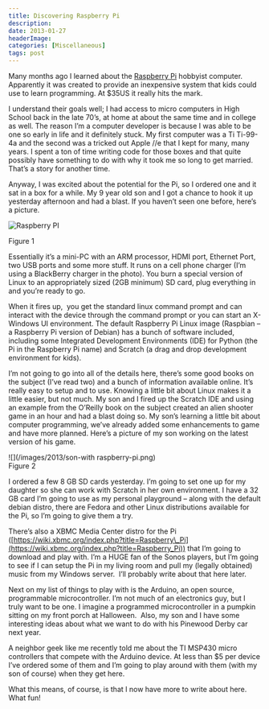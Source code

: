 ```yaml
---
title: Discovering Raspberry Pi
description: 
date: 2013-01-27
headerImage: 
categories: [Miscellaneous]
tags: post
---
```


Many months ago I learned about the [Raspberry Pi](https://www.raspberrypi.org) hobbyist computer. Apparently it was created to provide an inexpensive system that kids could use to learn programming. At $35US it really hits the mark.

I understand their goals well; I had access to micro computers in High School back in the late 70’s, at home at about the same time and in college as well. The reason I’m a computer developer is because I was able to be one so early in life and it definitely stuck. My first computer was a Ti Ti-99-4a and the second was a tricked out Apple //e that I kept for many, many years. I spent a ton of time writing code for those boxes and that quite possibly have something to do with why it took me so long to get married. That’s a story for another time.

Anyway, I was excited about the potential for the Pi, so I ordered one and it sat in a box for a while. My 9 year old son and I got a chance to hook it up yesterday afternoon and had a blast. If you haven’t seen one before, here’s a picture.

![Raspberry PI](/images/2013/raspberry-pi.png "Raspberry PI")

Figure 1

Essentially it’s a mini-PC with an ARM processor, HDMI port, Ethernet Port, two USB ports and some more stuff. It runs on a cell phone charger (I’m using a BlackBerry charger in the photo). You burn a special version of Linux to an appropriately sized (2GB minimum) SD card, plug everything in and you’re ready to go.

When it fires up,  you get the standard linux command prompt and can interact with the device through the command prompt or you can start an X-Windows UI environment. The default Raspberry Pi Linux image (Raspbian – a Raspberry Pi version of Debian) has a bunch of software included, including some Integrated Development Environments (IDE) for Python (the Pi in the Raspberry Pi name) and Scratch (a drag and drop development environment for kids).

I’m not going to go into all of the details here, there’s some good books on the subject (I’ve read two) and a bunch of information available online. It’s really easy to setup and to use. Knowing a little bit about Linux makes it a little easier, but not much. My son and I fired up the Scratch IDE and using an example from the O’Reilly book on the subject created an alien shooter game in an hour and had a blast doing so. My son’s learning a little bit about computer programming, we’ve already added some enhancements to game and have more planned. Here’s a picture of my son working on the latest version of his game.

![](/images/2013/son-with raspberry-pi.png)  
Figure 2

I ordered a few 8 GB SD cards yesterday. I’m going to set one up for my daughter so she can work with Scratch in her own environment. I have a 32 GB card I’m going to use as my personal playground – along with the default debian distro, there are Fedora and other Linux distributions available for the Pi, so I’m going to give them a try.

There’s also a XBMC Media Center distro for the Pi ([https://wiki.xbmc.org/index.php?title=Raspberry\_Pi](https://wiki.xbmc.org/index.php?title=Raspberry_Pi)) that I’m going to download and play with. I’m a HUGE fan of the Sonos players, but I’m going to see if I can setup the Pi in my living room and pull my (legally obtained) music from my Windows server.  I’ll probably write about that here later.

Next on my list of things to play with is the Arduino, an open source, programmable microcontroller. I’m not much of an electronics guy, but I truly want to be one. I imagine a programmed microcontroller in a pumpkin sitting on my front porch at Halloween.  Also, my son and I have some interesting ideas about what we want to do with his Pinewood Derby car next year.

A neighbor geek like me recently told me about the TI MSP430 micro controllers that compete with the Arduino device. At less than $5 per device I’ve ordered some of them and I’m going to play around with them (with my son of course) when they get here.

What this means, of course, is that I now have more to write about here. What fun!